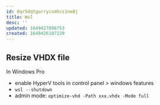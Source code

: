 ```yaml
---
id: 0qr5dqtgurrycsmhcs1ne8j
title: Wsl
desc: ''
updated: 1649427896753
created: 1649426187229
---
```


## Resize VHDX file

In Windows Pro

- enable HyperV tools in control panel > windows features
- `wsl --shutdown`
- admin mode: `optimize-vhd -Path xxx.vhdx -Mode full`

